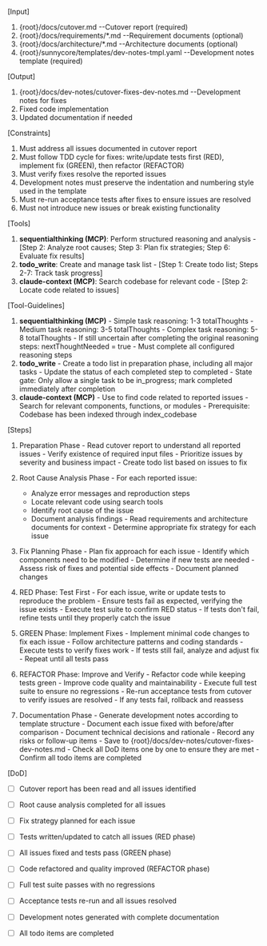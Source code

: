 [Input]
  1. {root}/docs/cutover.md --Cutover report (required)
  2. {root}/docs/requirements/*.md --Requirement documents (optional)
  3. {root}/docs/architecture/*.md --Architecture documents (optional)
  4. {root}/sunnycore/templates/dev-notes-tmpl.yaml --Development notes template (required)

[Output]
  1. {root}/docs/dev-notes/cutover-fixes-dev-notes.md --Development notes for fixes
  2. Fixed code implementation
  3. Updated documentation if needed

[Constraints]
  1. Must address all issues documented in cutover report
  2. Must follow TDD cycle for fixes: write/update tests first (RED), implement fix (GREEN), then refactor (REFACTOR)
  3. Must verify fixes resolve the reported issues
  4. Development notes must preserve the indentation and numbering style used in the template
  5. Must re-run acceptance tests after fixes to ensure issues are resolved
  6. Must not introduce new issues or break existing functionality

[Tools]
  1. **sequentialthinking (MCP)**: Perform structured reasoning and analysis
    - [Step 2: Analyze root causes; Step 3: Plan fix strategies; Step 6: Evaluate fix results]
  2. **todo_write**: Create and manage task list
    - [Step 1: Create todo list; Steps 2-7: Track task progress]
  3. **claude-context (MCP)**: Search codebase for relevant code
    - [Step 2: Locate code related to issues]

[Tool-Guidelines]
  1. **sequentialthinking (MCP)**
    - Simple task reasoning: 1-3 totalThoughts
    - Medium task reasoning: 3-5 totalThoughts
    - Complex task reasoning: 5-8 totalThoughts
    - If still uncertain after completing the original reasoning steps: nextThoughtNeeded = true
    - Must complete all configured reasoning steps
  2. **todo_write**
    - Create a todo list in preparation phase, including all major tasks
    - Update the status of each completed step to completed
    - State gate: Only allow a single task to be in_progress; mark completed immediately after completion
  3. **claude-context (MCP)**
    - Use to find code related to reported issues
    - Search for relevant components, functions, or modules
    - Prerequisite: Codebase has been indexed through index_codebase

[Steps]
  1. Preparation Phase
    - Read cutover report to understand all reported issues
    - Verify existence of required input files
    - Prioritize issues by severity and business impact
    - Create todo list based on issues to fix

  2. Root Cause Analysis Phase
    - For each reported issue:
      * Analyze error messages and reproduction steps
      * Locate relevant code using search tools
      * Identify root cause of the issue
      * Document analysis findings
    - Read requirements and architecture documents for context
    - Determine appropriate fix strategy for each issue

  3. Fix Planning Phase
    - Plan fix approach for each issue
    - Identify which components need to be modified
    - Determine if new tests are needed
    - Assess risk of fixes and potential side effects
    - Document planned changes

  4. RED Phase: Test First
    - For each issue, write or update tests to reproduce the problem
    - Ensure tests fail as expected, verifying the issue exists
    - Execute test suite to confirm RED status
    - If tests don't fail, refine tests until they properly catch the issue

  5. GREEN Phase: Implement Fixes
    - Implement minimal code changes to fix each issue
    - Follow architecture patterns and coding standards
    - Execute tests to verify fixes work
    - If tests still fail, analyze and adjust fix
    - Repeat until all tests pass

  6. REFACTOR Phase: Improve and Verify
    - Refactor code while keeping tests green
    - Improve code quality and maintainability
    - Execute full test suite to ensure no regressions
    - Re-run acceptance tests from cutover to verify issues are resolved
    - If any tests fail, rollback and reassess

  7. Documentation Phase
    - Generate development notes according to template structure
    - Document each issue fixed with before/after comparison
    - Document technical decisions and rationale
    - Record any risks or follow-up items
    - Save to {root}/docs/dev-notes/cutover-fixes-dev-notes.md
    - Check all DoD items one by one to ensure they are met
    - Confirm all todo items are completed

[DoD]
  - [ ] Cutover report has been read and all issues identified
  - [ ] Root cause analysis completed for all issues
  - [ ] Fix strategy planned for each issue
  - [ ] Tests written/updated to catch all issues (RED phase)
  - [ ] All issues fixed and tests pass (GREEN phase)
  - [ ] Code refactored and quality improved (REFACTOR phase)
  - [ ] Full test suite passes with no regressions
  - [ ] Acceptance tests re-run and all issues resolved
  - [ ] Development notes generated with complete documentation
  - [ ] All todo items are completed

